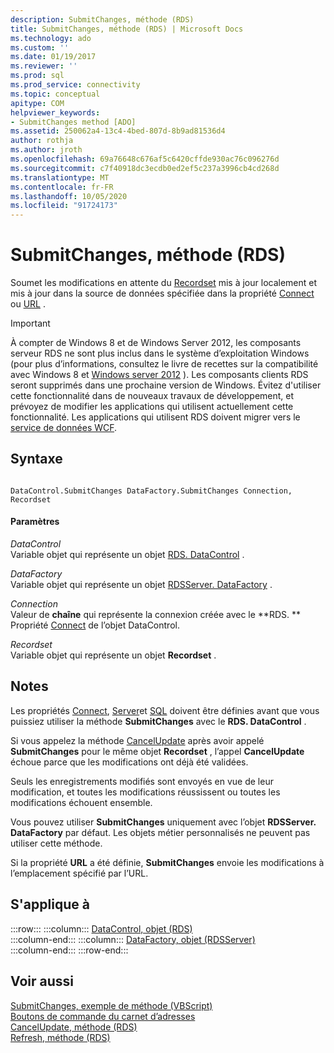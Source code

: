 ```yaml
---
description: SubmitChanges, méthode (RDS)
title: SubmitChanges, méthode (RDS) | Microsoft Docs
ms.technology: ado
ms.custom: ''
ms.date: 01/19/2017
ms.reviewer: ''
ms.prod: sql
ms.prod_service: connectivity
ms.topic: conceptual
apitype: COM
helpviewer_keywords:
- SubmitChanges method [ADO]
ms.assetid: 250062a4-13c4-4bed-807d-8b9ad81536d4
author: rothja
ms.author: jroth
ms.openlocfilehash: 69a76648c676af5c6420cffde930ac76c096276d
ms.sourcegitcommit: c7f40918dc3ecdb0ed2ef5c237a3996cb4cd268d
ms.translationtype: MT
ms.contentlocale: fr-FR
ms.lasthandoff: 10/05/2020
ms.locfileid: "91724173"
---
```

# <a name="submitchanges-method-rds"></a>SubmitChanges, méthode (RDS)
Soumet les modifications en attente du [Recordset](../ado-api/recordset-object-ado.md) mis à jour localement et mis à jour dans la source de données spécifiée dans la propriété [Connect](./connect-property-rds.md) ou [URL](./url-property-rds.md) .  
  
> [!IMPORTANT]
>  À compter de Windows 8 et de Windows Server 2012, les composants serveur RDS ne sont plus inclus dans le système d’exploitation Windows (pour plus d’informations, consultez le livre de recettes sur la compatibilité avec Windows 8 et [Windows server 2012](https://www.microsoft.com/download/details.aspx?id=27416) ). Les composants clients RDS seront supprimés dans une prochaine version de Windows. Évitez d'utiliser cette fonctionnalité dans de nouveaux travaux de développement, et prévoyez de modifier les applications qui utilisent actuellement cette fonctionnalité. Les applications qui utilisent RDS doivent migrer vers le [service de données WCF](/dotnet/framework/wcf/).  
  
## <a name="syntax"></a>Syntaxe  
  
```  
  
DataControl.SubmitChanges DataFactory.SubmitChanges Connection, Recordset  
```  
  
#### <a name="parameters"></a>Paramètres  
 *DataControl*  
 Variable objet qui représente un objet [RDS. DataControl](./datacontrol-object-rds.md) .  
  
 *DataFactory*  
 Variable objet qui représente un objet [RDSServer. DataFactory](./datafactory-object-rdsserver.md) .  
  
 *Connection*  
 Valeur de **chaîne** qui représente la connexion créée avec le **RDS. ** Propriété [Connect](./connect-property-rds.md) de l’objet DataControl.  
  
 *Recordset*  
 Variable objet qui représente un objet **Recordset** .  
  
## <a name="remarks"></a>Notes  
 Les propriétés [Connect](./connect-property-rds.md), [Server](./server-property-rds.md)et [SQL](./sql-property.md) doivent être définies avant que vous puissiez utiliser la méthode **SubmitChanges** avec le **RDS. DataControl** .  
  
 Si vous appelez la méthode [CancelUpdate](./cancelupdate-method-rds.md) après avoir appelé **SubmitChanges** pour le même objet **Recordset** , l’appel **CancelUpdate** échoue parce que les modifications ont déjà été validées.  
  
 Seuls les enregistrements modifiés sont envoyés en vue de leur modification, et toutes les modifications réussissent ou toutes les modifications échouent ensemble.  
  
 Vous pouvez utiliser **SubmitChanges** uniquement avec l’objet **RDSServer. DataFactory** par défaut. Les objets métier personnalisés ne peuvent pas utiliser cette méthode.  
  
 Si la propriété **URL** a été définie, **SubmitChanges** envoie les modifications à l’emplacement spécifié par l’URL.  
  
## <a name="applies-to"></a>S'applique à  

:::row:::
    :::column:::
        [DataControl, objet (RDS)](./datacontrol-object-rds.md)  
    :::column-end:::
    :::column:::
        [DataFactory, objet (RDSServer)](./datafactory-object-rdsserver.md)  
    :::column-end:::
:::row-end:::

## <a name="see-also"></a>Voir aussi  
 [SubmitChanges, exemple de méthode (VBScript)](./submitchanges-method-example-vbscript.md)   
 [Boutons de commande du carnet d’adresses](../../guide/remote-data-service/address-book-command-buttons.md)   
 [CancelUpdate, méthode (RDS)](./cancelupdate-method-rds.md)   
 [Refresh, méthode (RDS)](./refresh-method-rds.md)
